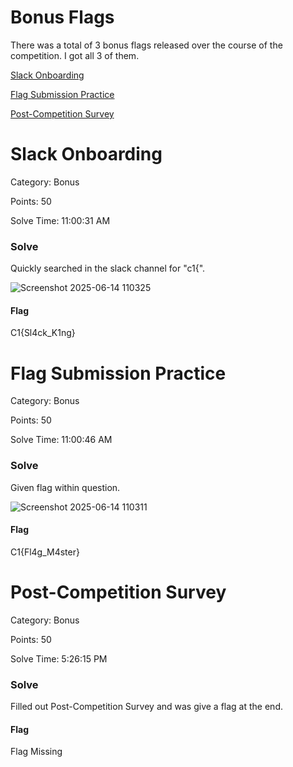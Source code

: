 # Bonus Flags
There was a total of 3 bonus flags released over the course of the competition. I got all 3 of them.

[Slack Onboarding](#Slack_Onboarding)

[Flag Submission Practice](#Flag_Submission_Practice)

[Post-Competition Survey](#Post-Competition_Survey)


# Slack Onboarding
Category: Bonus

Points: 50

Solve Time: 11:00:31 AM

### Solve
Quickly searched in the slack channel for "c1{".

![Screenshot 2025-06-14 110325](https://github.com/user-attachments/assets/544740a5-9b7a-48aa-835a-fc8feeeae1f2)

#### Flag
C1{Sl4ck_K1ng}

# Flag Submission Practice
Category: Bonus

Points: 50

Solve Time: 11:00:46 AM

### Solve
Given flag within question.

![Screenshot 2025-06-14 110311](https://github.com/user-attachments/assets/1034bcdc-cd51-4cd4-8c5e-94a69278fe60)

#### Flag
C1{Fl4g_M4ster}

# Post-Competition Survey 
Category: Bonus

Points: 50

Solve Time: 5:26:15 PM

### Solve
Filled out Post-Competition Survey and was give a flag at the end.

#### Flag
Flag Missing
